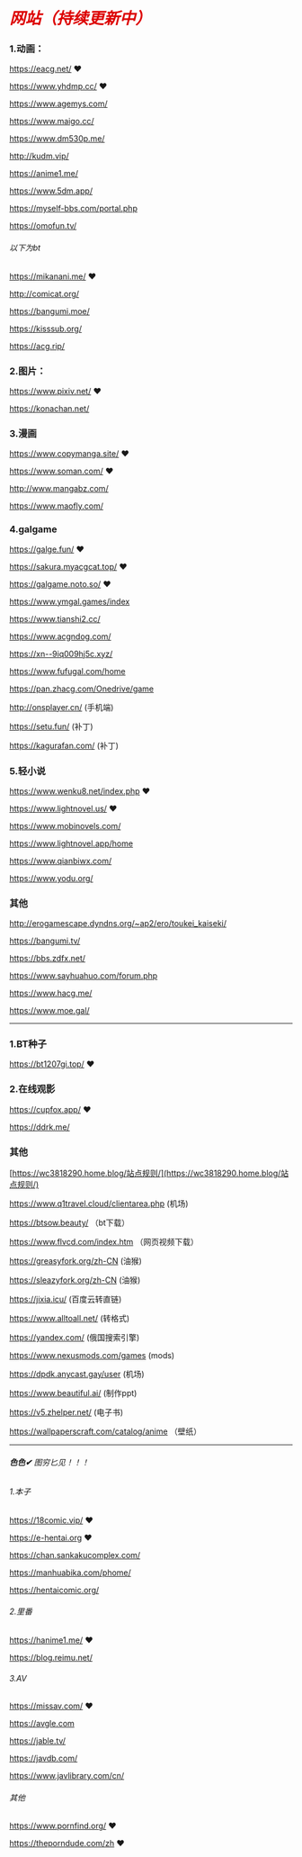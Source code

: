 # <font color="#dd0000">*网站（持续更新中）*</font>

### 1.动画：

https://eacg.net/  ❤

https://www.yhdmp.cc/  ❤

https://www.agemys.com/

https://www.maigo.cc/

https://www.dm530p.me/

http://kudm.vip/

https://anime1.me/

https://www.5dm.app/

https://myself-bbs.com/portal.php

https://omofun.tv/

###### 以下为bt

https://mikanani.me/  ❤

http://comicat.org/    

https://bangumi.moe/    

https://kisssub.org/   

https://acg.rip/

### 2.图片：

https://www.pixiv.net/  ❤

https://konachan.net/ 

### 3.漫画

https://www.copymanga.site/  ❤

https://www.soman.com/  ❤ 

http://www.mangabz.com/

https://www.maofly.com/

### 4.galgame

https://galge.fun/  ❤

https://sakura.myacgcat.top/  ❤

https://galgame.noto.so/ ❤

https://www.ymgal.games/index

https://www.tianshi2.cc/ 

https://www.acgndog.com/ 

https://xn--9iq009hj5c.xyz/

https://www.fufugal.com/home

https://pan.zhacg.com/Onedrive/game

http://onsplayer.cn/ (手机端)

https://setu.fun/ (补丁)

https://kagurafan.com/ (补丁)

### 5.轻小说

https://www.wenku8.net/index.php  ❤

https://www.lightnovel.us/  ❤

https://www.mobinovels.com/ 

https://www.lightnovel.app/home

https://www.qianbiwx.com/

https://www.yodu.org/

### 其他

http://erogamescape.dyndns.org/~ap2/ero/toukei_kaiseki/

https://bangumi.tv/  

https://bbs.zdfx.net/  

https://www.sayhuahuo.com/forum.php  

https://www.hacg.me/  

https://www.moe.gal/

------

### 1.BT种子

https://bt1207gi.top/  ❤

### 2.在线观影

https://cupfox.app/  ❤

https://ddrk.me/

### 其他

[https://wc3818290.home.blog/站点规则/](https://wc3818290.home.blog/站点规则/)  

https://www.q1travel.cloud/clientarea.php  (机场)

https://btsow.beauty/  （bt下载）

https://www.flvcd.com/index.htm  （网页视频下载）

https://greasyfork.org/zh-CN (油猴)

https://sleazyfork.org/zh-CN (油猴)

https://jixia.icu/ (百度云转直链)

https://www.alltoall.net/ (转格式)

https://yandex.com/ (俄国搜索引擎)

https://www.nexusmods.com/games (mods)

https://dpdk.anycast.gay/user (机场)

https://www.beautiful.ai/  (制作ppt)

https://v5.zhelper.net/  (电子书)

https://wallpaperscraft.com/catalog/anime  （壁纸）

------

######  ***色色✔*** 图穷匕见！！！

###### 1.本子

https://18comic.vip/  ❤

https://e-hentai.org  ❤

https://chan.sankakucomplex.com/

https://manhuabika.com/phome/

https://hentaicomic.org/

###### 2.里番

https://hanime1.me/  ❤

https://blog.reimu.net/

###### 3.AV

https://missav.com/ ❤

https://avgle.com  

https://jable.tv/  

https://javdb.com/  

https://www.javlibrary.com/cn/ 




###### 其他

https://www.pornfind.org/  ❤

https://theporndude.com/zh  ❤
